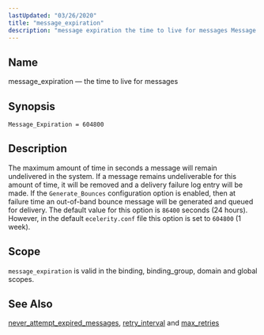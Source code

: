```yaml
---
lastUpdated: "03/26/2020"
title: "message_expiration"
description: "message expiration the time to live for messages Message Expiration 604800 The maximum amount of time in seconds a message will remain undelivered in the system If a message remains undeliverable for this amount of time it will be removed and a delivery failure log entry will be made If..."
---
```


<a name="conf.ref.message_expiration"></a> 
## Name

message_expiration — the time to live for messages

## Synopsis

`Message_Expiration = 604800`

<a name="idp10367712"></a> 
## Description

The maximum amount of time in seconds a message will remain undelivered in the system. If a message remains undeliverable for this amount of time, it will be removed and a delivery failure log entry will be made. If the `Generate_Bounces` configuration option is enabled, then at failure time an out-of-band bounce message will be generated and queued for delivery. The default value for this option is `86400` seconds (24 hours). However, in the default `ecelerity.conf` file this option is set to `604800` (1 week).

<a name="idp10371552"></a> 
## Scope

`message_expiration` is valid in the binding, binding_group, domain and global scopes.

<a name="idp10373632"></a> 
## See Also

[never_attempt_expired_messages](/momentum/3/3-reference/3-reference-conf-ref-never-attempt-expired-messages), [retry_interval](/momentum/3/3-reference/3-reference-conf-ref-retry-interval) and [max_retries](/momentum/3/3-reference/3-reference-conf-ref-max-retries)